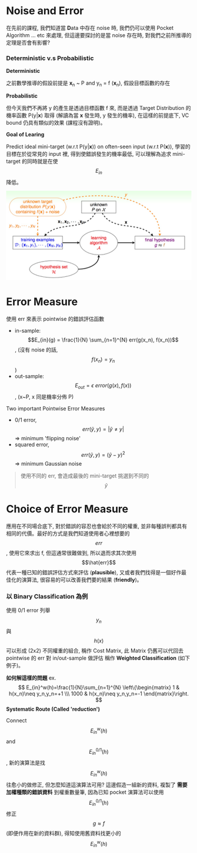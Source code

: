# Noise and Error

在先前的課程, 我們知道當 **D**ata 中存在 noise 時, 我們仍可以使用 Pocket Algorithm ... etc 來處理, 但這邊要探討的是當 noise 存在時, 對我們之前所推導的定理是否會有影響?


### Deterministic v.s Probabilistic

**Deterministic**

之前數學推導的假設前提是 **x**<sub>n</sub> ~ P and y<sub>n</sub> = f (**x**<sub>n</sub>), 假設目標函數的存在

**Probabilistic**

但今天我們不再將 y 的產生是透過目標函數 f 來, 而是透過 Target Distribution 的機率函數 P(y|**x**) 取得 (解讀為當 **x** 發生時, y 發生的機率), 在這樣的前提底下, VC bound 仍具有類似的效果 (課程沒有證明)。

**Goal of Learing**

Predict ideal mini-target (w.r.t P(y|**x**)) on often-seen input (w.r.t P(**x**)), 學習的目標在於從常見的 input 裡, 得到使錯誤發生的機率最低, 可以理解為追求 mini-target 的同時就是在使 $$E_{in}$$ 降低。

![](LearningFlowWithNoise.jpg)

# Error Measure
使用 err 來表示 pointwise 的錯誤評估函數
 
* in-sample: $$E_{in}(g) = \frac{1}{N} \sum_{n=1}^{N} err(g(x_n), f(x_n))$$, (沒有 noise 的話, $$f(x_n) = y_n$$)
* out-sample: $$E_{out} = \epsilon \ error(g(x), f(x))$$, (x~P, x 同是機率分佈 P)

Two important Pointwise Error Measures
* 0/1 error, $$err(\widetilde{y}, y) = |\widetilde{y} \ne y|$$ => minimum 'flipping noise'
* squared error, $$err(\widetilde{y}, y) = (\widetilde{y} - y)^2$$ => minimum Gaussian noise

> 使用不同的 err, 會造成最後的 mini-target 挑選到不同的 $$\widetilde{y}$$

# Choice of Error Measure
應用在不同場合底下, 對於錯誤的容忍也會給於不同的權重, 並非每種誤判都具有相同的代價。最好的方式是我們知道使用者心裡想要的 $$err$$, 使用它來求出 f, 但這通常很難做到, 所以退而求其次使用 $$\hat{err}$$ 代表一種已知的錯誤評估方式來評估 (**plausible**), 又或者我們找得是一個好作最佳化的演算法, 很容易的可以改善我們要的結果 (**friendly**)。

### 以 Binary Classification 為例

使用 0/1 error 列舉 $$y_n$$ 與 $$h(x)$$ 可以形成 (2x2) 不同權重的組合, 稱作 Cost Matrix, 此 Matrix 仍舊可以代回去 pointwise 的 err 對 in/out-sample 做評估 稱作 **Weighted Classification** (如下例子)。

**如何解這樣的問題** ex.
$$
E_{in}^w(h)=\frac{1}{N}\sum_{n=1}^{N}
\left\{\begin{matrix}
1 & h(x_n)\neq y_n,y_n=+1 \\\
1000 & h(x_n)\neq y_n,y_n=-1
\end{matrix}\right.
$$
**Systematic Route (Called 'reduction')**

Connect $$E_{in}^w(h)$$ and $$E_{in}^{0/1}(h)$$, 新的演算法是找 $$E_{in}^w(h)$$ 往愈小的做修正, 但怎麼知道這演算法可用? 這邊假造一組新的資料, 複製了 **需要加權種類的錯誤資料** 到權重數量筆, 因為已知 pocket 演算法可以使用 $$E_{in}^{0/1}(h)$$ 修正 $$g \approx f$$ (即便作用在新的資料群), 得知使用舊資料找更小的 $$E_{in}^w(h)$$